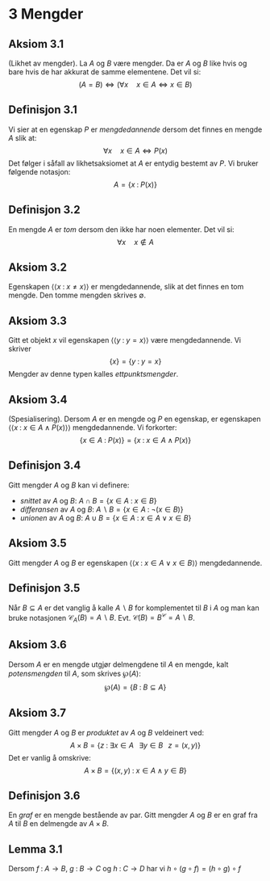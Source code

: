 # 3 Mengder
## **Aksiom 3.1**
(Likhet av mengder). La $A$ og $B$ være mengder. Da er $A$ og $B$ like hvis og bare hvis de har akkurat de samme elementene. Det vil si:$$(A=B)\iff (\forall x\quad x\in A \iff x\in B)$$

## **Definisjon 3.1** 
Vi sier at en egenskap $P$ er *mengdedannende* dersom det finnes en mengde $A$ slik at: $$\forall x\quad x\in A\iff P(x)$$ Det følger i såfall av likhetsaksiomet at $A$ er entydig bestemt av $P$. Vi bruker følgende notasjon: $$A=\{x\; :\; P(x)\}$$

## **Definisjon 3.2** 
En mengde $A$ er *tom* dersom den ikke har noen elementer. Det vil si: $$\forall x\quad x\notin A$$

## **Aksiom 3.2** 
Egenskapen $\langle\langle x\; :\; x\neq x\rangle\rangle$ er mengdedannende, slik at det finnes en tom mengde. Den tomme mengden skrives $\emptyset$.

## **Aksiom 3.3** 
Gitt et objekt $x$ vil egenskapen $\langle\langle y\; : \; y=x\rangle\rangle$ være mengdedannende. Vi skriver $$\{x\}=\{y\; :\; y=x\}$$ Mengder av denne typen kalles *ettpunktsmengder*.

## **Aksiom 3.4** 
(Spesialisering). Dersom $A$ er en mengde og $P$ en egenskap, er egenskapen $\langle\langle x\; :\; x\in A\land P(x)\rangle\rangle$ mengdedannende. Vi forkorter: $$\{x\in A\; :\; P(x)\}=\{x\; :\; x\in A\land P(x)\}$$

## **Definisjon 3.4** 
Gitt mengder $A$ og $B$ kan vi definere:<br>
* *snittet* av $A$ og $B$: $A\cap B=\{x\in A\; :\; x\in B\}$
* *differansen* av $A$ og $B$: $A\backslash B=\{x\in A\; :\; \neg(x\in B)\}$
* *unionen* av $A$ og $B$: $A\cup B=\{x\in A\; :\; x\in A\lor x\in B\}$

## **Aksiom 3.5** 
Gitt mengder $A$ og $B$ er egenskapen $\langle\langle x\; :\; x\in A\lor x\in B\rangle\rangle$ mengdedannende.

## **Definisjon 3.5** 
Når $B\subseteq A$ er det vanglig å kalle $A\backslash B$ for komplementet til $B$ i $A$ og man kan bruke notasjonen $\mathcal{C}_A(B)=A\backslash B$. Evt. $\mathcal{C}(B)=B^{\mathcal{C}}=A\backslash B$.

## **Aksiom 3.6** 
Dersom $A$ er en mengde utgjør delmengdene til $A$ en mengde, kalt *potensmengden* til $A$, som skrives $\wp (A)$:$$\wp (A)=\{B\; :\; B\subseteq A\}$$

## **Aksiom 3.7** 
Gitt mengder $A$ og $B$ er *produktet* av $A$ og $B$ veldeinert ved: $$A\times B=\{z\; : \; \exists x\in A \;\;\; \exists y\in B \;\;\; z=(x,y)\}$$ Det er vanlig å omskrive: $$A\times B=\{(x,y)\; :\; x\in A\land y\in B\}$$

## **Definisjon 3.6** 
En *graf* er en mengde bestående av par. Gitt mengder $A$ og $B$ er en graf fra $A$ til $B$ en delmengde av $A\times B$.

## **Lemma 3.1** 
Dersom $f\; :\; A\to B$, $g\; :\; B\to C$ og $h\; :\; C\to D$ har vi $h\circ (g\circ f)=(h\circ g)\circ f$